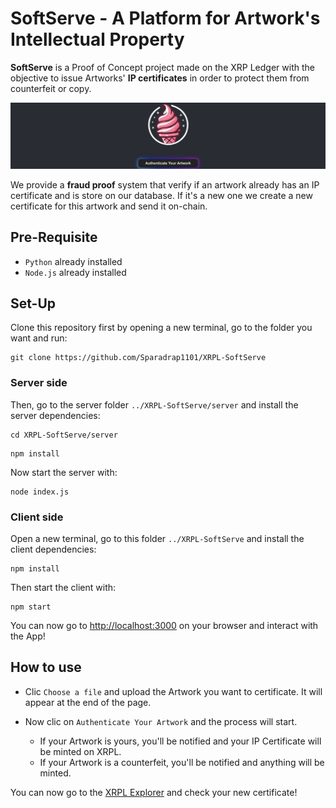 # SoftServe - A Platform for Artwork's Intellectual Property

**SoftServe** is a Proof of Concept project made on the XRP Ledger with the objective to issue Artworks' **IP certificates** in order to protect them from counterfeit or copy.

![](./src/banniere.png)

We provide a **fraud proof** system that verify if an artwork already has an IP certificate and is store on our database. If it's a new one we create a new certificate for this artwork and send it on-chain.

## Pre-Requisite

- `Python` already installed
- `Node.js` already installed

## Set-Up

Clone this repository first by opening a new terminal, go to the folder you want and run:

```
git clone https://github.com/Sparadrap1101/XRPL-SoftServe
```

### Server side

Then, go to the server folder `../XRPL-SoftServe/server` and install the server dependencies:

```
cd XRPL-SoftServe/server
```

```
npm install
```

Now start the server with:

```
node index.js
```

### Client side

Open a new terminal, go to this folder `../XRPL-SoftServe` and install the client dependencies:

```
npm install
```

Then start the client with:

```
npm start
```

You can now go to [http://localhost:3000](http://localhost:3000) on your browser and interact with the App!

## How to use

- Clic `Choose a file` and upload the Artwork you want to certificate. It will appear at the end of the page.

- Now clic on `Authenticate Your Artwork` and the process will start.

  - If your Artwork is yours, you'll be notified and your IP Certificate will be minted on XRPL.
  - If your Artwork is a counterfeit, you'll be notified and anything will be minted.

You can now go to the [XRPL Explorer](https://testnet.xrpl.org/accounts/rHg61hc4geGJM4fD9QLBwGd6EYccQ11hcT) and check your new certificate!
